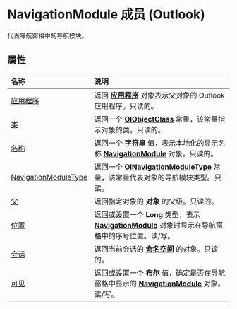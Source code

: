 
# NavigationModule 成员 (Outlook)


代表导航窗格中的导航模块。


## 属性



|**名称**|**说明**|
|:-----|:-----|
|[应用程序](13ee6749-f9b7-b164-3b44-e4531a244342.md)|返回 **[应用程序](797003e7-ecd1-eccb-eaaf-32d6ddde8348.md)** 对象表示父对象的 Outlook 应用程序。只读的。|
|[类](a78394e2-81f9-6742-de3f-5bfe02f96969.md)|返回一个 **[OlObjectClass](33d724b3-df3c-2a7f-a80f-93b66d96f588.md)** 常量，该常量指示对象的类。只读的。|
|[名称](b02dfa63-01f0-f0e3-95fd-c928aace6cd8.md)|返回一个 **字符串** 值，表示本地化的显示名称 **[NavigationModule](76565eaf-1e64-f5d4-b90f-ba156863802c.md)** 对象。只读的。|
|[NavigationModuleType](ee1fc78a-9720-c8d0-964c-0178ddbe8af6.md)|返回一个  **[OlNavigationModuleType](2140a094-6bee-aba1-03cd-71fa2c55842e.md)** 常量，该常量代表对象的导航模块类型。只读。|
|[父](43d97f47-8c42-91e6-ed75-f9dc53f57361.md)|返回指定对象的 **对象** 的父级。只读的。|
|[位置](cdf7eedb-18a4-028c-8663-eae70e466617.md)|返回或设置一个 **Long** 类型，表示 **[NavigationModule](76565eaf-1e64-f5d4-b90f-ba156863802c.md)** 对象时显示在导航窗格中的序号位置。读/写。|
|[会话](7fd04cbc-37c2-56e7-68b2-e7e8340cd99c.md)|返回当前会话的 **[命名空间](f0dcaa19-07f5-5d42-a3bf-2e42b7885644.md)** 的对象。只读的。|
|[可见](d0c15353-5e29-5ff6-ac1d-e139b46f2adb.md)|返回或设置一个 **布尔** 值，确定是否在导航窗格中显示的 **[NavigationModule](76565eaf-1e64-f5d4-b90f-ba156863802c.md)** 对象。读/写。|
